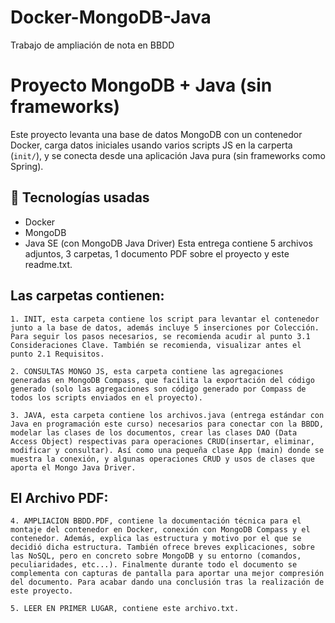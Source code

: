 # Docker-MongoDB-Java
Trabajo de ampliación de nota en BBDD
# Proyecto MongoDB + Java (sin frameworks)

Este proyecto levanta una base de datos MongoDB con un contenedor Docker, carga datos iniciales usando varios scripts JS en la carperta (`init/`), y se conecta desde una aplicación Java pura (sin frameworks como Spring).

## 🧩 Tecnologías usadas
- Docker
- MongoDB
- Java SE (con MongoDB Java Driver)
Esta entrega contiene 5 archivos adjuntos, 3 carpetas, 1 documento PDF sobre el proyecto y este readme.txt.

## Las carpetas contienen:

	1. INIT, esta carpeta contiene los script para levantar el contenedor junto a la base de datos, además incluye 5 inserciones por Colección. Para seguir los pasos necesarios, se recomienda acudir al punto 3.1 Consideraciones Clave. También se recomienda, visualizar antes el punto 2.1 Requisitos.
	
	2. CONSULTAS MONGO JS, esta carpeta contiene las agregaciones generadas en MongoDB Compass, que facilita la exportación del código generado (solo las agregaciones son código generado por Compass de todos los scripts enviados en el proyecto).

	3. JAVA, esta carpeta contiene los archivos.java (entrega estándar con Java en programación este curso) necesarios para conectar con la BBDD, modelar las clases de los documentos, crear las clases DAO (Data Access Object) respectivas para operaciones CRUD(insertar, eliminar, modificar y consultar). Así como una pequeña clase App (main) donde se muestra la conexión, y algunas operaciones CRUD y usos de clases que aporta el Mongo Java Driver.

## El Archivo PDF:

	4. AMPLIACION BBDD.PDF, contiene la documentación técnica para el montaje del contenedor en Docker, conexión con MongoDB Compass y el contenedor. Además, explica las estructura y motivo por el que se decidió dicha estructura. También ofrece breves explicaciones, sobre las NoSQL, pero en concreto sobre MongoDB y su entorno (comandos, peculiaridades, etc...). Finalmente durante todo el documento se complementa con capturas de pantalla para aportar una mejor compresión del documento. Para acabar dando una conclusión tras la realización de este proyecto.

	5. LEER EN PRIMER LUGAR, contiene este archivo.txt. 


